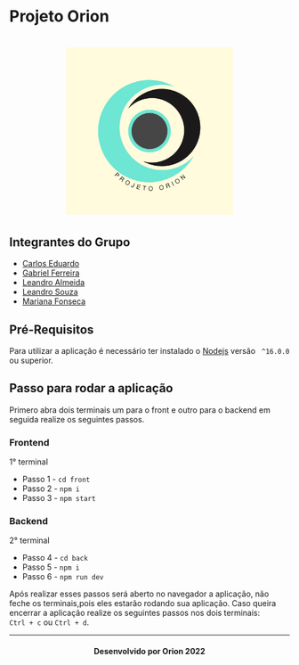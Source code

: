 # Projeto Orion

<h1 align="center"><img width="300" heigth="300" src="/documents/logo.png" alt="Logotipo"/></h1>

## Integrantes do Grupo

- [Carlos Eduardo](https://github.com/Carlos-E-Souza)
- [Gabriel Ferreira](https://github.com/oo7gabriel)
- [Leandro Almeida](https://github.com/LeanArs)
- [Leandro Souza](https://github.com/Leanddro13)
- [Mariana Fonseca](https://github.com/Mari23Fonseca)

## Pré-Requisitos

Para utilizar a aplicação é necessário ter instalado o [Nodejs](https://nodejs.org/en/) versão ``` ^16.0.0``` ou superior.

## Passo para rodar a aplicação

Primero abra dois terminais um para o front e outro para o backend em seguida realize os seguintes passos.

### Frontend
1° terminal

- Passo 1 -  ``` cd front ```<br/>
- Passo 2 -  ``` npm i ```<br/>
- Passo 3 -  ``` npm start ```<br/>

### Backend
2° terminal

- Passo 4 - ``` cd back ```<br/>
- Passo 5 - ``` npm i ```<br/>
- Passo 6 - ``` npm run dev ```<br/>


Após realizar esses passos será aberto no navegador a aplicação, não feche os terminais,pois eles estarão rodando sua aplicação.
Caso queira encerrar a aplicação realize os seguintes passos nos dois terminais: <br/> ``` Ctrl + c ``` ou ``` Ctrl + d ```. 
___
<h4 align="center"> Desenvolvido por Orion 2022 </h4>